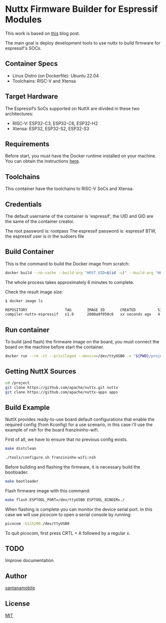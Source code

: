 # Nuttx Firmware Builder for Espressif Modules

This work is based on [this](https://developer.espressif.com/blog/nuttx-getting-started/) blog post.

The main goal is deploy development tools to use nuttx to build firmware for espressif's SOCs.

## Container Specs

- Linux Distro (on Dockerfile): Ubuntu 22.04
- Toolchains: RISC-V and Xtensa

## Target Hardware

The Espressif’s SoCs supported on NuttX are divided in these two architectures:

- RISC-V: ESP32-C3, ESP32-C6, ESP32-H2
- Xtensa: ESP32, ESP32-S2, ESP32-S3

## Requirements

Before start, you must have the Docker runtime installed on your machine. You can obtain the instructions [here](https://docs.docker.com/get-docker/).

## Toolchains

This container have the toolchains to RISC-V SoCs and Xtensa.

## Credentials

The default username of the container is 'espressif', the UID and GID are the same of the container creator.

The root password is: rootpass
The espressif password is: espressif
BTW, the espressif user is in the sudoers file

## Build Container

This is the command to build the Docker image from scratch:

```bash
docker build --no-cache --build-arg "HOST_UID=$(id -u)" --build-arg "HOST_GID=$(id -g)" --rm -f "Dockerfile" -t compiler-nuttx-espressif:v1.0 .
```

The whole process takes approximately 6 minutes to complete.

Check the result image size:

```bash
$ docker image ls

REPOSITORY                 TAG       IMAGE ID       CREATED          SIZE
compiler-nuttx-espressif   v1.0      2080a0f050c0   xx seconds ago   4.79GB
```

## Run container

To build (and flash) the firmware image on the board, you must connect the board on the machine before start the container.

```bash
docker run --rm -it --privileged --device=/dev/ttyUSB0 -v "${PWD}/project:/project" compiler-nuttx-espressif:v1.0
```

## Getting NuttX Sources

```bash
cd /project
git clone https://github.com/apache/nuttx.git nuttx
git clone https://github.com/apache/nuttx-apps apps
```

## Build Example

NuttX provides ready-to-use board default configurations that enable the required config (from Kconfig) for a use scenario, in this case i'll use the example of nsh for the board franzininho-wifi.

First of all, we have to ensure that no previous config exists.

```bash
make distclean
```

```bash
./tools/configure.sh franzininho-wifi:nsh
```

Before building and flashing the firmware, it is necessary build the bootloader.

```bash
make bootloader
```

Flash firmware image with this command:

```bash
make flash ESPTOOL_PORT=/dev/ttyUSB0 ESPTOOL_BINDIR=./
```

When flashing is complete you can monitor the device serial port. In this case we will use picocom to open a serial console by running:

```bash
picocom -b115200 /dev/ttyUSB0
```

To quit picocom, first press CRTL + A followed by a regular x.

## TODO

Improve documentation

## Author

[santanamobile](https://www.github.com/santanamobile)

## License

[MIT](https://choosealicense.com/licenses/mit/)
